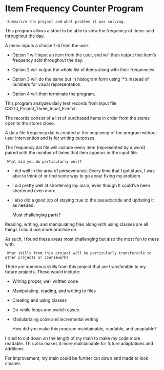 # Item Frequency Counter Program
     Summarize the project and what problem it was solving.

This program allows a store to be able to view the frequency of items sold throughout the day.

A menu inputs a choice 1-4 from the user: 

 - Option 1 will input an item from the user, and will then output that item's frequency sold throughout the day. 

 - Option 2 will output the whole list of items along with their frequencies. 

 - Option 3 will do the same but in histogram form using ‘*’s instead of numbers for visual representation. 

 - Option 4 will then terminate the program. 

This program analyzes daily text records from input file CS210_Project_Three_Input_File.txt: 

The records consist of a list of purchased items in order from the stores open to the stores close. 

A data file frequency.dat is created at the beginning of the program without user intervention and is for writing purposes. 

The frequency.dat file will include every item (represented by a word) paired with the number of times that item appears in the input file.



     What did you do particularly well?

 - I did well in the area of perseverance. Every time that I got stuck, I was able to think of or find some way to go about fixing my problem. 

 - I did pretty well at shortening my main, even though It could’ve been shortened even more. 

 - I also did a good job of staying true to the pseudocode and updating it as needed. 



     Most challenging parts?

Reading, writing, and manipulating files along with using classes are all things I could use more practice on. 

As such, I found these areas most challenging but also the most fun to mess with. 



     What skills from this project will be particularly transferable to other projects or coursework?

There are numerous skills from this project that are transferable to my future projects. These would include:

 - Writing proper, well written code

 - Manipulating, reading, and writing to files

 - Creating and using classes

 - Do-while loops and switch cases

 - Modularizing code and incremental writing
   




     How did you make this program maintainable, readable, and adaptable?
     
I tried to cut down on the length of my main to make my code more readable. This also makes it more maintainable for future adaptations and additions. 

For improvement, my main could be further cut down and made to look cleaner.

